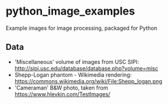 # python_image_examples
Example images for image processing, packaged for Python

## Data
* 'Miscellaneous' volume of images from USC SIPI: http://sipi.usc.edu/database/database.php?volume=misc
* Shepp-Logan phantom - Wikimedia rendering: https://commons.wikimedia.org/wiki/File:Shepp_logan.png
* 'Cameraman' B&W photo, taken from https://www.hlevkin.com/TestImages/